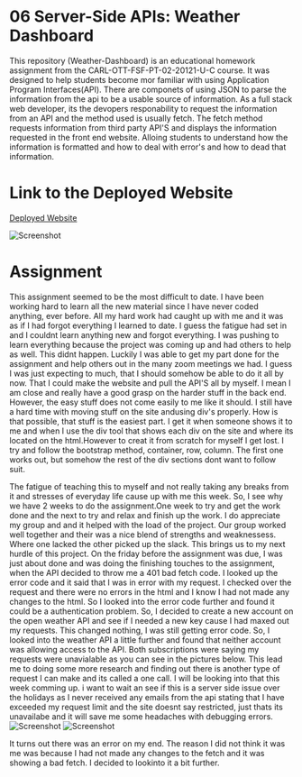 # 06 Server-Side APIs: Weather Dashboard

This repository (Weather-Dashboard) is an educational homework assignment from the CARL-OTT-FSF-PT-02-20121-U-C course. It was designed to help students become mor familiar with using Application Program Interfaces(API). There are componets of using JSON to parse the information from the api to be a usable source of information. As a full stack web developer, its the devopers responability to request the information from an API and the method used is usually fetch. The fetch method requests information from third party API'S and displays the information requested in the front end website. Alloing students to understand how the information is formatted and how to deal with error's and how to dead that information. 

# Link to the Deployed Website 
<a href="https://nathanwichmann.github.io/Weather-Dashboard/">Deployed Website</a> 


<img src="https://user-images.githubusercontent.com/77902368/113516885-c333c300-954a-11eb-9532-e4dcbdb75bb1.png" alt="Screenshot"> 

# Assignment 
This assignment seemed to be the most difficult to date. I have been working hard to learn all the new material since I have never coded anything, ever before. All my hard work had caught up with me and it was as if I had forgot everything I learned to date. I guess the fatigue had set in and I couldnt learn anything new and forgot everything. I was pushing to learn everything because the project was coming up and had others to help as well. This didnt happen. Luckily I was able to get my part done for the assignment and help others out in the many zoom meetings we had. I guess I was just expecting to much, that I should somehow be able to do it all by now. That I could make the website and pull the API'S all by myself. I mean I am close and really have a good grasp on the harder stuff in the back end. However, the easy stuff does not come easily to me like it should. I still have a hard time with moving stuff on the site andusing div's properly. How is that possible, that stuff is the easiest part. I get it when someone shows it to me and when I use the div tool that shows each div on the site and where its located on the html.However to creat it from scratch for myself I get lost. I try and follow the bootstrap method, container, row, column. The first one works out, but somehow the rest of the div sections dont want to follow suit. 

The fatigue of teaching this to myself and not really taking any breaks from it and stresses of everyday life cause up with me this week. So, I see why we have 2 weeks to do the assignment.One week to try and get the work done and the next to try and relax and finish up the work. I do appreciate my group and and it helped with the load of the project. Our group worked well together and their was a nice blend of strengths and weaknessess. Where one lacked the other picked up the slack. 
This brings us to my next hurdle of this project. On the friday before the assignment was due, I was just about done and was doing the finishing touches to the assignment, when the API  decided to throw me a 401 bad fetch code. I looked up the error code and it said that I was in error with my request. I checked over the request and there were no errors in the html and I know I had not made any changes to the html. So I looked into the error code further and found it could be a authentication problem. So, I decided to create a new account on the open weather API and see if I needed a new key cause I had maxed out my requests. This changed nothing, I was still getting error code. So, I looked into the weather API a little further and found that neither account was allowing access to the API. Both subscriptions were saying my requests were unavialable as you can see in the pictures below. This lead me to doing some more research and finding out there is another type of request I can make and its called a one call. I will be looking into that this week comming up. i want to wait an see if this is a server side issue over the holidays as I never received any emails from the api stating that I have exceeded my request limit and the site doesnt say restricted, just thats its unavailabe and it will save me some headaches with debugging errors.
<img src="https://user-images.githubusercontent.com/77902368/113517404-b5cc0800-954d-11eb-8913-a713772c87fb.png" alt="Screenshot"> 
<img src="https://user-images.githubusercontent.com/77902368/113517462-178c7200-954e-11eb-9f75-bad2b0ceca2d.png" alt="Screenshot"> 

It turns out there was an error on my end. The reason I did not think it was me was because I had not made any changes to the fetch and it was showing a bad fetch. I decided to lookinto it a bit further. 



